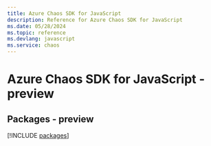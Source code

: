 ```yaml
---
title: Azure Chaos SDK for JavaScript
description: Reference for Azure Chaos SDK for JavaScript
ms.date: 05/28/2024
ms.topic: reference
ms.devlang: javascript
ms.service: chaos
---
```

# Azure Chaos SDK for JavaScript - preview
## Packages - preview
[!INCLUDE [packages](chaos-index.md)]